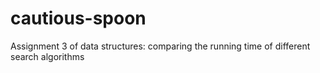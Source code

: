 # cautious-spoon
Assignment 3 of data structures: comparing the running time of different search algorithms
